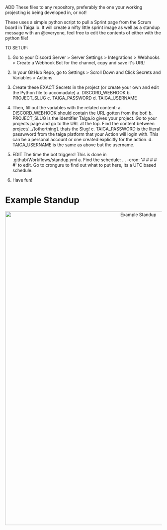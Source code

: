 ADD These files to any repository, preferably the one your working projecting is being developed in, or not!

These uses a simple python script to pull a Sprint page from the Scrum board in Taiga.io. It will create a nifty little sprint 
image as well as a standup message with an @everyone, feel free to edit the contents of either with the python file!

TO SETUP:
1. Go to your Discord Server > Server Settings > Integrations > Webhooks > Create a Webhook Bot for the channel, copy and save it's URL!
2. In your GitHub Repo, go to Settings > Scroll Down and Click Secrets and Variables > Actions
3. Create these EXACT Secrets in the project (or create your own and edit the Python file to accomadate)
   a. DISCORD_WEBHOOK
   b. PROJECT_SLUG
   c. TAIGA_PASSWORD
   d. TAIGA_USERNAME
4. Then, fill out the variables with the related content:
   a. DISCORD_WEBHOOK should contain the URL gotten from the bot!
   b. PROJECT_SLUG is the identifier Taiga.io gives your project. Go to your projects page and go to the URL at the top. Find the content between project/.../[otherthing]. thats the Slug!
   c. TAIGA_PASSWORD is the literal passwword from the taiga platform that your Action will login with. This can be a personal account or one created explicitly for the action.
   d. TAIGA_USERNAME is the same as above but the username.
5. EDIT The time the bot triggers! This is done in .github/Workflows/standup.yml
   a. Find the schedule: ... -cron: '# # # # #' to edit. Go to cronguru to find out what to put here, its a UTC based schedule.

6. Have fun!


<h1>Example Standup</h1>
<p align="center">
  <img width="841" height="1006" alt="Example Standup" src="https://github.com/user-attachments/assets/d1d027ba-d380-4e18-993c-73600280d486" />
</p>
